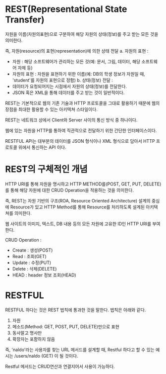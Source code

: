 # REST(Representational State Transfer)

자원을 이름(자원의표현)으로 구분하여 해당 자원의 상태(정보)를 주고 받는 모든 것을 의미한다.

즉, 자원(resource)의 표현(representation)에 의한 상태 전달
a. 자원의 표현 :
- 자원 : 해당 소프트웨어가 관리하는 모든 것(예: 문서, 그림, 데이터, 해당 소프트웨어 자체 등)
- 자원의 표현 : 자원을 표현하기 위한 이름(예: DB의 학생 정보가 자원일 때, 'student'를 자원의 표현으로 정함)
b. 상태(정보) 전달 : 
- 데이터가 요청되어지는 시점에서 자원의 상태(정보)를 전달한다.
- JSON 혹은 XML을 통해 데이터를 주고 받는 것이 일반적이다.

REST는 기본적으로 웹의 기존 기술과 HTTP 프로토콜을 그대로 활용하기 때문에 웹의 장점을 최대한 활용할 수 있는 아키텍쳐 스타일이다.

REST는 네트워크 상에서 Client와 Server 사이의 통신 방식 중 하나이다.

웹에 있는 자원을 HTTP를 통하여 직관적으로 전달하기 위한 간단한 인터페이스이다.

RESTFUL API는 대부분의 데이터를 JSON 형식이나 XML 형식으로 담아서 HTTP 프로토콜 위에서 통신하는 API 이다.


# REST의 구체적인 개념

HTTP URI를 통해 자원을 명시하고 HTTP METHOD를(POST, GET, PUT, DELETE)를 통해 해당 자원에 대한 CRUD Operation을 적용하는 것을 의미한다.

즉, REST는 자원 기반의 구조(ROA, Resource Oriented Architecture) 설계의 중심에 Resource가 있고 HTTP Method를 통해 Resource를 처리하도록 설계된 아키텍쳐를 의미한다.

웹 사이트의 이미지, 텍스트, DB 내용 등의 모든 자원에 고유한 ID인 HTTP URI를 부여한다.

CRUD Operation :
- Create : 생성(POST)
- Read : 조회(GET)
- Update : 수정(PUT)
- Delete : 삭제(DELETE)
- HEAD : header 정보 조회(HEAD)

# RESTFUL

RESTFUL 하다는 것은 REST 법칙에 통과한 것을 말한다.
법칙은 아래와 같다.
1. 자원
2. 메소드(Method: GET, POST, PUT, DELETE)만으로 표현
3. 동사말고 명사만
4. 확장자는 포함하지 않음

즉, 'naldo'라는 사용자를 찾는 URL 메서드를 설계할 때, Restful 하다고 할 수 있는 예시는
/users/naldo (GET) 이 될 것이다.

Restful 메서드는 CRUD연산과 연결지어서 사용이 가능하다.

